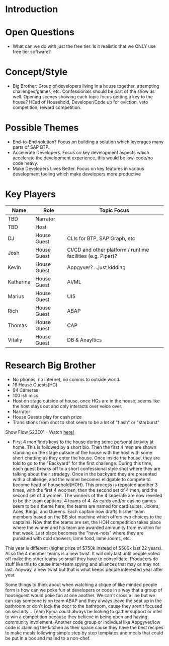 # Introduction

# Open Questions

* What can we do with just the free tier.  Is it realistic that we ONLY use free tier software?

# Concept/Style

* Big Brother:  Group of developers living in a house together, attempting challenges/games, etc.  Confessionals should be part of the show as well.  Opening scenes showing each topic focus getting a key to the house?  HEad of Household, Developer/Code up for eviction, veto competition, reward competition.

# Possible Themes

* End-to-End solution?  Focus on building a solution which leverages many parts of SAP BTP.
* Accelerate Developers.  Focus on key development aspects which accelerate the development experience, this would be low-code/no code heavy.
* Make Developers Lives Better.  Focus on key features in various development tooling which make developers more productive

# Key Players

| Name | Role | Topic Focus |
| --- | ----------- | ----------- |
| TBD | Narrator | |
| TBD | Host | |
| DJ | House Guest | CLIs for BTP, SAP Graph, etc |
| Josh | House Guest | CI/CD and other platform / runtime facilities (e.g. Piper)? |
| Kevin | House Guest  | Appgyver? ...just kidding|
| Katharina | House Guest  | AI/ML |
| Marius | House Guest  | UI5 |
| Rich | House Guest | ABAP |
| Thomas | House Guest  | CAP |
| Vitaliy | House Guest | DB & Anayltics |

# Research Big Brother 

* No phones, no internet, no comms to outside world. 
* 16 House Guests(HG)
* 94 Cameras
* 100 ish mics
* Host on stage outside of house, once HGs are in the house, seems like the host stays out and only interacts over voice over.
* Narrator
* House Guests play for cash prize
* Transistions from shot to shot seem to be a lot of "flash" or "starburst"

Show Flow S23E01 - Watch [here!](https://www.cbs.com/shows/big_brother/video/Lz8gWBWdDN83XFX9Xm_A7d0tT_iBPPqp/big-brother-episode-1/)
* First 4 men finds keys to the house during some personal activity at home.  This is followed by a short bio.  Then the first 4 men are shown 
standing on the stage outside of the house with the host with some short chatting as they enter the house. Once inside the house, they are told
to go to the "Backyard" for the first challenge.  During this time, each guest breaks off to a short confessional style shot where they are talking
about their stradegy.  Once in the backyard they are presented with a challenge, and the winner becomes elidgable to compete to become head of household(HOH).
This process is repeated another 3 times, with the first 4 woomen, then the second set of 4 men, and the second set of 4 women.  The winners of the 4 seperate
are now reveiled to be the team captians, 4 teams of 4.  As cards and/or casino games seem to be a theme here, the teams are named for card suites,  Jokers, Aces,
Kings, and Queens.  Each captain now drafts his/her team members based on the BB slot machine which offers two choices to the captains. Now that the teams are set,
the HOH compedition takes place where the winner and his team are awarded ammunity from eviction for that week. Last place becomes the "have-nots" where they are 
punished with cold showers, lame food, lame rooms, etc.

This year is different (higher prize of $750k instead of $500k last 22 years). ALso the 4 member teams is a new twist.  It will only last until people voted off make the other teams so small they have to consolidate.  Producers do stuff like this to cause inter-team spying and alliances that may or may not last.  Anyway, a new twist but that is what keeps people interested year after year.  

Some things to think about when watching a clique of like minded people form is how can we poke fun at developers or code in a way that a group of houseguest would poke fun at one another.  We can't cross a line but we can say someone is on team ABAP and they always leave the seat up in the bathroom or don't lock the door to the bathroom, cause they aren't focused on security...  Team Kyma could always be looking to gather support or intel to win a competition because they beliieve in being open and having community involement.  Another code group or indivdual like Appgyver/low code is claiming the kitchen as their space cause they have the best recipes to make meals following simple step by step templates and meals that could be put in a box and mailed to a non-chef.  



